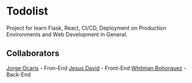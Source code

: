 # Todolist
Project for learn Flask, React, CI/CD, Deployment on Production Environments and Web Development in General.

## Collaborators
[Jorge Ocaris](https://github.com/Jors13) - Fron-End
[Jesus David](https://github.com/YisusJe) - Front-End
[Whitman Bohorquez](https://github.com/ElPapi42) - Back-End
